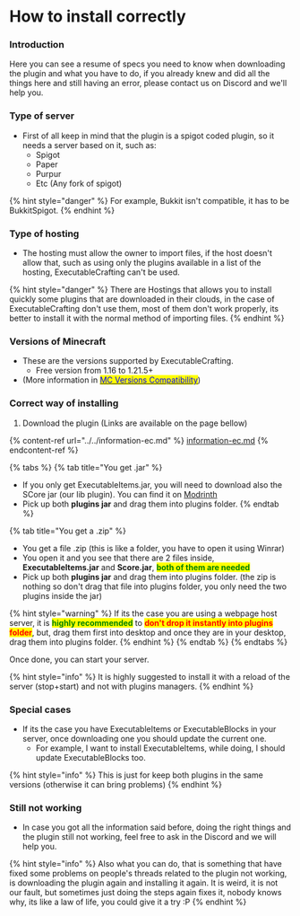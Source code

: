 # How to install correctly

### Introduction

Here you can see a resume of specs you need to know when downloading the plugin and what you have to do, if you already knew and did all the things here and still having an error, please contact us on Discord and we'll help you.

### Type of server

* First of all keep in mind that the plugin is a spigot coded plugin, so it needs a server based on it, such as:
  * Spigot
  * Paper
  * Purpur
  * Etc (Any fork of spigot)

{% hint style="danger" %}
For example, Bukkit isn't compatible, it has to be BukkitSpigot.
{% endhint %}

### Type of hosting

* The hosting must allow the owner to import files, if the host doesn't allow that, such as using only the plugins available in a list of the hosting, ExecutableCrafting can't be used.

{% hint style="danger" %}
There are Hostings that allows you to install quickly some plugins that are downloaded in their clouds, in the case of ExecutableCrafting don't use them, most of them don't work properly, its better to install it with the normal method of importing files.
{% endhint %}

### Versions of Minecraft

* These are the versions supported by ExecutableCrafting.
  * Free version from 1.16 to 1.21.5+
* &#x20;(More information in [<mark style="color:blue;">MC Versions Compatibility</mark>](../../../executableitems/mc-versions-compatibility.md))

### Correct way of installing

1. Download the plugin (Links are available on the page bellow)

{% content-ref url="../../information-ec.md" %}
[information-ec.md](../../information-ec.md)
{% endcontent-ref %}

{% tabs %}
{% tab title="You get .jar" %}
* If you only get ExecutableItems.jar, you will need to download also the SCore jar (our lib plugin). You can find it on [Modrinth ](https://modrinth.com/plugin/score)
* Pick up both **plugins jar** and drag them into plugins folder.
{% endtab %}

{% tab title="You get a .zip" %}
* You get a file .zip (this is like a folder, you have to open it using Winrar)
* You open it and you see that there are 2 files inside, **ExecutableItems.jar** and **Score.jar**, <mark style="color:green;">**both of them are needed**</mark>
* Pick up both **plugins jar** and drag them into plugins folder. (the zip is nothing so don't drag that file into plugins folder, you only need the two plugins inside the jar)

{% hint style="warning" %}
If its the case you are using a webpage host server, it is <mark style="color:green;">**highly recommended**</mark> to <mark style="color:red;">**don't drop it instantly into plugins folder**</mark>, but, drag them first into desktop and once they are in your desktop, drag them into plugins folder.
{% endhint %}
{% endtab %}
{% endtabs %}

Once done, you can start your server.

{% hint style="info" %}
It is highly suggested to install it with a reload of the server (stop+start) and not with plugins managers.
{% endhint %}

### Special cases

* If its the case you have ExecutableItems or ExecutableBlocks in your server, once downloading one you should update the current one.
  * For example, I want to install ExecutableItems, while doing, I should update ExecutableBlocks too.

{% hint style="info" %}
This is just for keep both plugins in the same versions (otherwise it can bring problems)
{% endhint %}

### Still not working

* In case you got all the information said before, doing the right things and the plugin still not working, feel free to ask in the Discord and we will help you.

{% hint style="info" %}
Also what you can do, that is something that have fixed some problems on people's threads related to the plugin not working, is downloading the plugin again and installing it again. It is weird, it is not our fault, but sometimes just doing the steps again fixes it, nobody knows why, its like a law of life, you could give it a try :P
{% endhint %}
